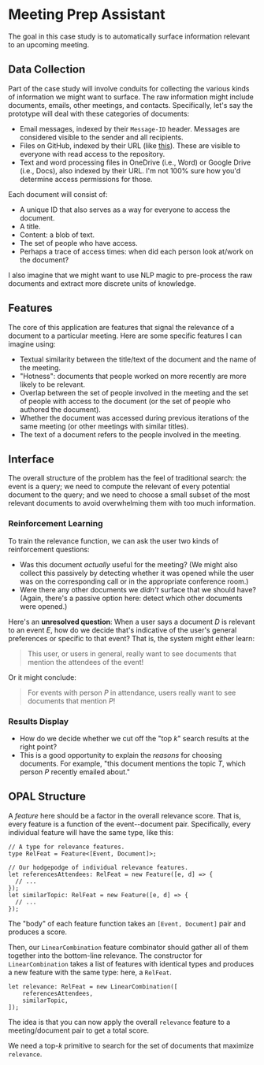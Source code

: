 Meeting Prep Assistant
======================

The goal in this case study is to automatically surface information relevant to an upcoming meeting.


Data Collection
---------------

Part of the case study will involve conduits for collecting the various kinds of information we might want to surface. The raw information might include documents, emails, other meetings, and contacts.
Specifically, let's say the prototype will deal with these categories of documents:

* Email messages, indexed by their `Message-ID` header. Messages are considered visible to the sender and all recipients.
* Files on GitHub, indexed by their URL (like [this](https://github.com/sampsyo/opal/blob/master/docs/case-studies/meeting-materials.md)). These are visible to everyone with read access to the repository.
* Text and word processing files in OneDrive (i.e., Word) or Google Drive (i.e., Docs), also indexed by their URL. I'm not 100% sure how you'd determine access permissions for those.

Each document will consist of:

* A unique ID that also serves as a way for everyone to access the document.
* A title.
* Content: a blob of text.
* The set of people who have access.
* Perhaps a trace of access times: when did each person look at/work on the document?

I also imagine that we might want to use NLP magic to pre-process the raw documents and extract more discrete units of knowledge.


Features
--------

The core of this application are features that signal the relevance of a document to a particular meeting.
Here are some specific features I can imagine using:

* Textual similarity between the title/text of the document and the name of the meeting.
* "Hotness": documents that people worked on more recently are more likely to be relevant.
* Overlap between the set of people involved in the meeting and the set of people with access to the document (or the set of people who authored the document).
* Whether the document was accessed during previous iterations of the same meeting (or other meetings with similar titles).
* The text of a document refers to the people involved in the meeting.


Interface
---------

The overall structure of the problem has the feel of traditional search: the event is a query; we need to compute the relevant of every potential document to the query; and we need to choose a small subset of the most relevant documents to avoid overwhelming them with too much information.

### Reinforcement Learning

To train the relevance function, we can ask the user two kinds of reinforcement questions:

* Was this document *actually* useful for the meeting? (We might also collect this passively by detecting whether it was opened while the user was on the corresponding call or in the appropriate conference room.)
* Were there any other documents we *didn't* surface that we should have? (Again, there's a passive option here: detect which other documents were opened.)

Here's an **unresolved question**: When a user says a document $D$ is relevant to an event $E$, how do we decide that's indicative of the user's general preferences or specific to that event? That is, the system might either learn:

> This user, or users in general, really want to see documents that mention the attendees of the event!

Or it might conclude:

> For events with person $P$ in attendance, users really want to see documents that mention $P$!

### Results Display

* How do we decide whether we cut off the "top $k$" search results at the right point?
* This is a good opportunity to explain the *reasons* for choosing documents. For example, "this document mentions the topic $T$, which person $P$ recently emailed about."


OPAL Structure
--------------

A *feature* here should be a factor in the overall relevance score. That is, every feature is a function of the event--document pair. Specifically, every individual feature will have the same type, like this:

    // A type for relevance features.
    type RelFeat = Feature<[Event, Document]>;

    // Our hodgepodge of individual relevance features.
    let referencesAttendees: RelFeat = new Feature([e, d] => {
      // ...
    });
    let similarTopic: RelFeat = new Feature([e, d] => {
      // ...
    });

The "body" of each feature function takes an `[Event, Document]` pair and produces a score.

Then, our `LinearCombination` feature combinator should gather all of them together into the bottom-line relevance.
The constructor for `LinearCombination` takes a list of features with identical types and produces a new feature with the same type: here, a `RelFeat`.

    let relevance: RelFeat = new LinearCombination([
        referencesAttendees,
        similarTopic,
    ]);

The idea is that you can now apply the overall `relevance` feature to a meeting/document pair to get a total score.

We need a top-$k$ primitive to search for the set of documents that maximize `relevance`.
